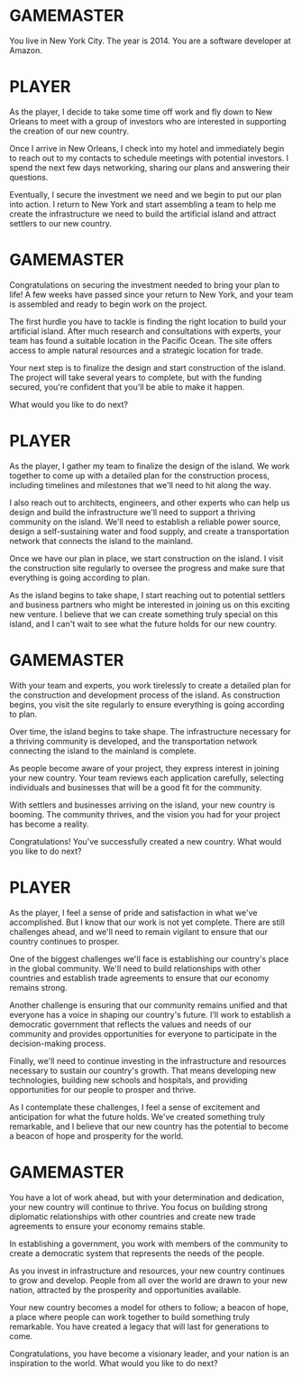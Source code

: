 # GAMEMASTER

You live in New York City. The year is 2014. You are a software developer at Amazon.

# PLAYER

As the player, I decide to take some time off work and fly down to New Orleans to meet with a group of investors who are interested in supporting the creation of our new country.

Once I arrive in New Orleans, I check into my hotel and immediately begin to reach out to my contacts to schedule meetings with potential investors. I spend the next few days networking, sharing our plans and answering their questions.

Eventually, I secure the investment we need and we begin to put our plan into action. I return to New York and start assembling a team to help me create the infrastructure we need to build the artificial island and attract settlers to our new country.

# GAMEMASTER

Congratulations on securing the investment needed to bring your plan to life! A few weeks have passed since your return to New York, and your team is assembled and ready to begin work on the project.

The first hurdle you have to tackle is finding the right location to build your artificial island. After much research and consultations with experts, your team has found a suitable location in the Pacific Ocean. The site offers access to ample natural resources and a strategic location for trade.

Your next step is to finalize the design and start construction of the island. The project will take several years to complete, but with the funding secured, you're confident that you'll be able to make it happen.

What would you like to do next?

# PLAYER

As the player, I gather my team to finalize the design of the island. We work together to come up with a detailed plan for the construction process, including timelines and milestones that we'll need to hit along the way.

I also reach out to architects, engineers, and other experts who can help us design and build the infrastructure we'll need to support a thriving community on the island. We'll need to establish a reliable power source, design a self-sustaining water and food supply, and create a transportation network that connects the island to the mainland.

Once we have our plan in place, we start construction on the island. I visit the construction site regularly to oversee the progress and make sure that everything is going according to plan.

As the island begins to take shape, I start reaching out to potential settlers and business partners who might be interested in joining us on this exciting new venture. I believe that we can create something truly special on this island, and I can't wait to see what the future holds for our new country.

# GAMEMASTER

With your team and experts, you work tirelessly to create a detailed plan for the construction and development process of the island. As construction begins, you visit the site regularly to ensure everything is going according to plan.

Over time, the island begins to take shape. The infrastructure necessary for a thriving community is developed, and the transportation network connecting the island to the mainland is complete.

As people become aware of your project, they express interest in joining your new country. Your team reviews each application carefully, selecting individuals and businesses that will be a good fit for the community.

With settlers and businesses arriving on the island, your new country is booming. The community thrives, and the vision you had for your project has become a reality.

Congratulations! You've successfully created a new country. What would you like to do next?

# PLAYER

As the player, I feel a sense of pride and satisfaction in what we've accomplished. But I know that our work is not yet complete. There are still challenges ahead, and we'll need to remain vigilant to ensure that our country continues to prosper.

One of the biggest challenges we'll face is establishing our country's place in the global community. We'll need to build relationships with other countries and establish trade agreements to ensure that our economy remains strong.

Another challenge is ensuring that our community remains unified and that everyone has a voice in shaping our country's future. I'll work to establish a democratic government that reflects the values and needs of our community and provides opportunities for everyone to participate in the decision-making process.

Finally, we'll need to continue investing in the infrastructure and resources necessary to sustain our country's growth. That means developing new technologies, building new schools and hospitals, and providing opportunities for our people to prosper and thrive.

As I contemplate these challenges, I feel a sense of excitement and anticipation for what the future holds. We've created something truly remarkable, and I believe that our new country has the potential to become a beacon of hope and prosperity for the world.

# GAMEMASTER

You have a lot of work ahead, but with your determination and dedication, your new country will continue to thrive. You focus on building strong diplomatic relationships with other countries and create new trade agreements to ensure your economy remains stable.

In establishing a government, you work with members of the community to create a democratic system that represents the needs of the people.

As you invest in infrastructure and resources, your new country continues to grow and develop. People from all over the world are drawn to your new nation, attracted by the prosperity and opportunities available.

Your new country becomes a model for others to follow; a beacon of hope, a place where people can work together to build something truly remarkable. You have created a legacy that will last for generations to come.

Congratulations, you have become a visionary leader, and your nation is an inspiration to the world. What would you like to do next?

